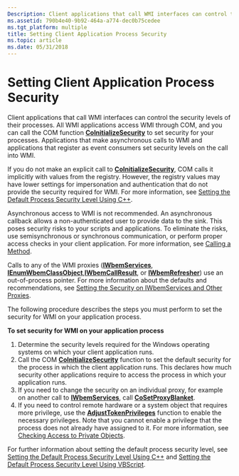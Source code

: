```yaml
---
Description: Client applications that call WMI interfaces can control the security levels of their processes.
ms.assetid: 790b4e40-9b92-464a-a774-dec0b75cedee
ms.tgt_platform: multiple
title: Setting Client Application Process Security
ms.topic: article
ms.date: 05/31/2018
---
```


# Setting Client Application Process Security

Client applications that call WMI interfaces can control the security levels of their processes. All WMI applications access WMI through COM, and you can call the COM function [**CoInitializeSecurity**](/windows/win32/api/combaseapi/nf-combaseapi-coinitializesecurity) to set security for your processes. Applications that make asynchronous calls to WMI and applications that register as event consumers set security levels on the call into WMI.

If you do not make an explicit call to [**CoInitializeSecurity**](/windows/win32/api/combaseapi/nf-combaseapi-coinitializesecurity), COM calls it implicitly with values from the registry. However, the registry values may have lower settings for impersonation and authentication that do not provide the security required for WMI. For more information, see [Setting the Default Process Security Level Using C++](setting-the-default-process-security-level-using-c-.md).

Asynchronous access to WMI is not recommended. An asynchronous callback allows a non-authenticated user to provide data to the sink. This poses security risks to your scripts and applications. To eliminate the risks, use semisynchronous or synchronous communication, or perform proper access checks in your client application. For more information, see [Calling a Method](calling-a-method.md).

Calls to any of the WMI proxies ([**IWbemServices**](/windows/desktop/api/WbemCli/nn-wbemcli-iwbemservices), [**IEnumWbemClassObject**](/windows/desktop/api/Wbemcli/nn-wbemcli-ienumwbemclassobject),[**IWbemCallResult**](/windows/desktop/api/Wbemcli/nn-wbemcli-iwbemcallresult), or [**IWbemRefresher**](/windows/desktop/api/Wbemcli/nn-wbemcli-iwbemrefresher)) use an out-of-process pointer. For more information about the defaults and recommendations, see [Setting the Security on IWbemServices and Other Proxies](setting-the-security-on-iwbemservices-and-other-proxies.md).

The following procedure describes the steps you must perform to set the security for WMI on your application process.

**To set security for WMI on your application process**

1.  Determine the security levels required for the Windows operating systems on which your client application runs.
2.  Call the COM [**CoInitializeSecurity**](/windows/win32/api/combaseapi/nf-combaseapi-coinitializesecurity) function to set the default security for the process in which the client application runs. This declares how much security other applications require to access the process in which your application runs.
3.  If you need to change the security on an individual proxy, for example on another call to [**IWbemServices**](/windows/desktop/api/WbemCli/nn-wbemcli-iwbemservices), call [**CoSetProxyBlanket**](/windows/win32/api/combaseapi/nf-combaseapi-cosetproxyblanket).
4.  If you need to control remote hardware or a system object that requires more privilege, use the [**AdjustTokenPrivileges**](/windows/desktop/api/securitybaseapi/nf-securitybaseapi-adjusttokenprivileges) function to enable the necessary privileges. Note that you cannot enable a privilege that the process does not already have assigned to it. For more information, see [Checking Access to Private Objects](/windows/desktop/SecAuthZ/checking-access-to-private-objects).

For further information about setting the default process security level, see [Setting the Default Process Security Level Using C++](setting-the-default-process-security-level-using-c-.md) and [Setting the Default Process Security Level Using VBScript](setting-the-default-process-security-level-using-vbscript.md).

 

 